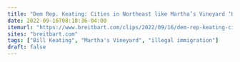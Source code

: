 ```yaml
---
title: "Dem Rep. Keating: Cities in Northeast like Martha’s Vineyard ‘Have Done Their Part’ to Deal with Border Crisis"
date: 2022-09-16T08:18:36-04:00
itemurl: "https://www.breitbart.com/clips/2022/09/16/dem-rep-keating-cities-in-northeast-like-marthas-vineyard-have-done-their-part-to-deal-with-border-crisis/"
sites: "breitbart.com"
tags: ["Bill Keating", "Martha's Vineyard", "illegal immigration"]
draft: false
---
```


